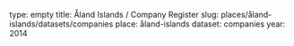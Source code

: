 type: empty
title: Åland Islands / Company Register
slug: places/åland-islands/datasets/companies
place: åland-islands
dataset: companies
year: 2014
